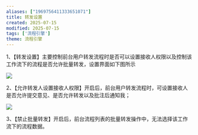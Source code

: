 ```yaml
---
aliases: ["1969756411333651071"]
title: 转发设置
created: 2025-07-15
modified: 2025-07-15
tags: ['流程引擎']
theme: 流程引擎
---
```


1、【转发设置】主要控制前台用户转发流程时是否可以设置接收人权限以及控制该工作流下的流程是否允许批量转发，设置界面如下图所示

![](ce14e350ad69f1f3e0e1c6dd5c490529.jpg)

2、【允许转发人设置接收人权限】开启后，前台用户转发流程时，可设置接收人是否允许提交意见、是否允许转发以及批注后通知我；

![](693efb07717bc5c11704fb0ef6bef44b.jpg)

3、【禁止批量转发】开启后，前台流程列表的批量转发操作中，无法选择该工作流下的流程数据。